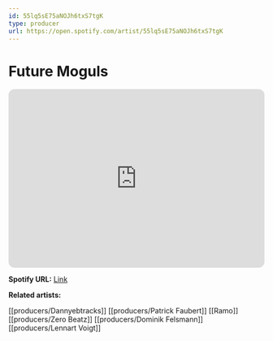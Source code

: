 ```yaml
---
id: 55lq5sE75aNOJh6txS7tgK
type: producer
url: https://open.spotify.com/artist/55lq5sE75aNOJh6txS7tgK
---
```

# Future Moguls

<iframe style="border-radius:12px" src="https://open.spotify.com/embed/artist/55lq5sE75aNOJh6txS7tgK" width="100%" height="352" frameBorder="0" allowfullscreen="" allow="autoplay; clipboard-write; encrypted-media; fullscreen; picture-in-picture" loading="lazy"></iframe>

**Spotify URL:** [Link](https://open.spotify.com/artist/55lq5sE75aNOJh6txS7tgK)

**Related artists:**

[[producers/Dannyebtracks]]
[[producers/Patrick Faubert]]
[[Ramo]]
[[producers/Zero Beatz]]
[[producers/Dominik Felsmann]]
[[producers/Lennart Voigt]]
